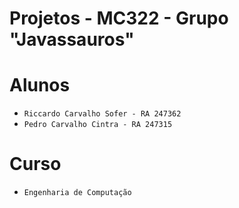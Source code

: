 # Projetos - MC322 - Grupo "Javassauros"

# Alunos
* `Riccardo Carvalho Sofer - RA 247362`
* `Pedro Carvalho Cintra - RA 247315`

# Curso
* `Engenharia de Computação`
